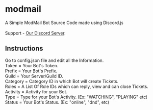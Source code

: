 # modmail
A Simple ModMail Bot Source Code made using Discord.js<br><br>Support - <a href="https://discord.gg/UDZUzKw7aK" target="_blank">Our Discord Server</a>.</p>

## Instructions
Go to config.json file and edit all the Information.<br>Token = Your Bot's Token.<br>Prefix = Your Bot's Prefix.<br>Guild = Your Server/Guild ID.<br>Category = Category ID in which Bot will create Tickets.<br>Roles = A List Of Role IDs which can reply, view and can close Tickets.<br>Activity = Activity for your Bot.<br>Type = Type for your Bot's Activity. (Ex: "WATCHING", "PLAYING" etc)<br>Status = Your Bot's Status. (Ex: "online", "dnd", etc)
